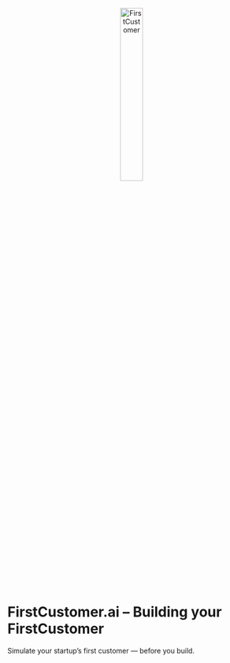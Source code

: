 
<p align="center">
  <img 
    src="https://github.com/user-attachments/assets/35953cb9-7445-4bbc-80b7-9ba05db6ebb2" 
    alt="FirstCustomer" 
    style="max-width:300px; width:30%; height:auto;" 
  />
</p>


# FirstCustomer.ai – Building your FirstCustomer

Simulate your startup’s first customer — before you build.
